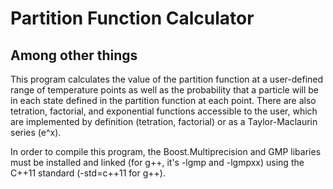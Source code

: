 # Partition Function Calculator
## Among other things

This program calculates the value of the partition function at a user-defined range of temperature points as well as the probability that a particle will be in each state defined in the partition function at each point. There are also tetration, factorial, and exponential functions accessible to the user, which are implemented by definition (tetration, factorial) or as a Taylor-Maclaurin series (e^x).

In order to compile this program, the Boost.Multiprecision and GMP libaries must be installed and linked (for g++, it's -lgmp and -lgmpxx) using the C++11 standard (-std=c++11 for g++).
